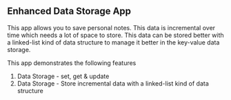 ## Enhanced Data Storage App

This app allows you to save personal notes. This data is incremental over time which needs a lot of space to store. This data can be stored better with a linked-list kind of data structure to manage it better in the key-value data storage.

This app demonstrates the following features

1. Data Storage - set, get & update
2. Data Storage - Store incremental data with a linked-list kind of data structure
